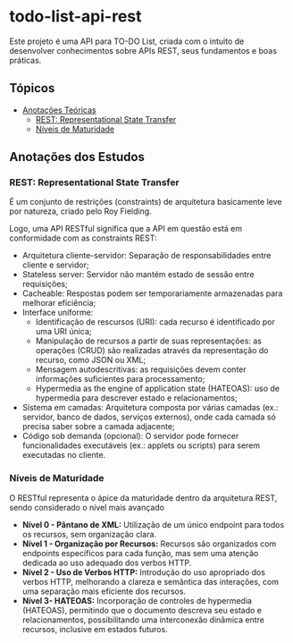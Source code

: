 # todo-list-api-rest
Este projeto é uma API para TO-DO List, criada com o intuito de desenvolver conhecimentos sobre APIs REST, seus fundamentos e boas práticas.

## Tópicos
- [Anotações Teóricas](#anotacoes-dos-estudos)
    - [REST: Representational State Transfer](#rest-representational-state-transfer)
    - [Níveis de Maturidade](#niveis-de-maturidade)

## Anotações dos Estudos

### REST: Representational State Transfer
É um conjunto de restrições (constraints) de arquitetura basicamente leve por natureza, criado pelo Roy Fielding.

Logo, uma API RESTful significa que a API em questão está em conformidade com as constraints REST:
- Arquitetura cliente-servidor: Separação de responsabilidades entre cliente e servidor;
- Stateless server: Servidor não mantém estado de sessão entre requisições;
- Cacheable: Respostas podem ser temporariamente armazenadas para melhorar eficiência;
- Interface uniforme:
    - Identificação de rescursos (URI): cada recurso é identificado por uma URI única;
    - Manipulação de recursos a partir de suas representações: as operações (CRUD) são realizadas através da representação do recurso, como JSON ou XML;
    - Mensagem autodescritivas: as requisições devem conter informações suficientes para processamento;
    - Hypermedia as the engine of application state (HATEOAS): uso de hypermedia para descrever estado e relacionamentos;
- Sistema em camadas: Arquitetura composta por várias camadas (ex.: servidor, banco de dados, serviços externos), onde cada camada só precisa saber sobre a camada adjacente;
- Código sob demanda (opcional): O servidor pode fornecer funcionalidades executáveis (ex.: applets ou scripts) para serem executadas no cliente.

### Níveis de Maturidade
O RESTful representa o ápice da maturidade dentro da arquitetura REST, sendo considerado o nível mais avançado
- **Nível 0 - Pântano de XML:** Utilização de um único endpoint para todos os recursos, sem organização clara.
- **Nível 1 - Organização por Recursos:** Recursos são organizados com endpoints específicos para cada função, mas sem uma atenção dedicada ao uso adequado dos verbos HTTP.
- **Nível 2 - Uso de Verbos HTTP:** Introdução do uso apropriado dos verbos HTTP, melhorando a clareza e semântica das interações, com uma separação mais eficiente dos recursos.
- **Nível 3- HATEOAS:** Incorporação de controles de hypermedia (HATEOAS), permitindo que o documento descreva seu estado e relacionamentos, possibilitando uma interconexão dinâmica entre recursos, inclusive em estados futuros.